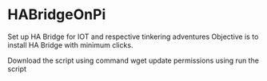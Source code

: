 # HABridgeOnPi
Set up HA Bridge for IOT and respective tinkering adventures
Objective is to install HA Bridge with minimum clicks.

Download the script using command wget 
update permissions using
run the script
